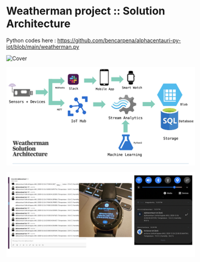 # Weatherman project :: Solution Architecture

Python codes here : https://github.com/bencarpena/alphacentauri-py-iot/blob/main/weatherman.py

![Cover](https://github.com/bencarpena/alphacentauri-py-iot/blob/main/iot-datapipeline-cloud-cover.png)

![Solution Architecture](https://github.com/bencarpena/alphacentauri-py-iot/blob/main/weatherman-solarch.png)

![POC endpoints](https://github.com/bencarpena/alphacentauri-py-iot/blob/main/w-userendpoints.png)
